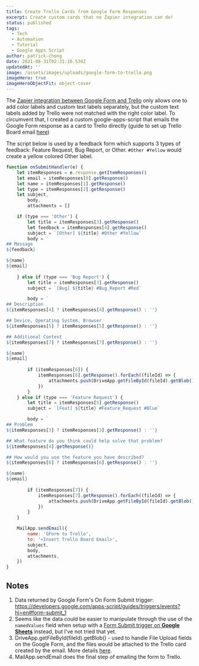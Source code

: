 ```yaml
---
title: Create Trello Cards from Google Form Responses
excerpt: Create custom cards that no Zapier integration can do!
status: published
tags:
  - Tech
  - Automation
  - Tutorial
  - Google Apps Script
author: patrick-chong
date: 2021-08-31T02:31:10.530Z
updatedAt: ''
image: /assets/images/uploads/google-form-to-trello.png
imageHero: true
imageHeroObjectFit: object-cover
---
```


The [Zapier integration between Google Form and Trello](https://zapier.com/apps/google-forms/integrations/trello/11016/create-trello-cards-from-new-google-forms-responses) only allows one to add color labels and custom text labels separately, but the custom text labels added by Trello were not matched with the right color label. To circumvent that, I created a custom google-apps-script that emails the Google Form response as a card to Trello directly (guide to set up Trello Board email [here](https://help.trello.com/article/809-creating-cards-by-email))

The script below is used by a feedback form which supports 3 types of feedback: Feature Request, Bug Report, or Other. `#Other #Yellow` would create a yellow colored Other label.

```js
function onSubmitHandler(e) {
	let itemResponses = e.response.getItemResponses()
	let email = itemResponses[0].getResponse()
	let name = itemResponses[1].getResponse()
	let type = itemResponses[2].getResponse()
	let subject,
		body,
		attachments = []

	if (type === 'Other') {
		let title = itemResponses[3].getResponse()
		let feedback = itemResponses[4].getResponse()
		subject = `[Other] ${title} #Other #Yellow`
		body = `
## Message
${feedback}

${name}
${email}
    `
	} else if (type === 'Bug Report') {
		let title = itemResponses[3].getResponse()
		subject = `[Bug] ${title} #Bug_Report #Red`

		body = `
## Description
${itemResponses[4] ? itemResponses[4].getResponse() : ''}

## Device, Operating System, Browser
${itemResponses[5] ? itemResponses[5].getResponse() : ''}

## Additional Context
${itemResponses[7] ? itemResponses[7].getResponse() : ''}

${name}
${email}
    `
		if (itemResponses[6]) {
			itemResponses[6].getResponse().forEach((fileId) => {
				attachments.push(DriveApp.getFileById(fileId).getBlob())
			})
		}
	} else if (type === 'Feature Request') {
		let title = itemResponses[5].getResponse()
		subject = `[Feat] ${title} #Feature_Request #Blue`

		body = `
## Problem
${itemResponses[3] ? itemResponses[3].getResponse() : ''}

## What feature do you think could help solve that problem?
${itemResponses[4].getResponse()}

## How would you use the feature you have described?
${itemResponses[6] ? itemResponses[6].getResponse() : ''}

${name}
${email}
    `
		if (itemResponses[7]) {
			itemResponses[7].getResponse().forEach((fileId) => {
				attachments.push(DriveApp.getFileById(fileId).getBlob())
			})
		}
	}

	MailApp.sendEmail({
		name: 'GForm to Trello',
		to: '<Insert Trello Board Email>',
		subject,
		body,
		attachments,
	})
}
```

## Notes

1. Data returned by Google Form's On Form Submit trigger: https://developers.google.com/apps-script/guides/triggers/events?hl=en#form-submit_1
2. Seems like the data could be easier to manipulate through the use of the `namedValues` field when setup with a [Form Submit trigger on **Google Sheets**](https://developers.google.com/apps-script/guides/triggers/events?hl=en#form-submit) instead, but I've not tried that yet.
3. DriveApp.getFileById(fileId).getBlob() - used to handle File Upload fields on the Google Form, and the files would be attached to the Trello card created by the email. More details [here](https://developers.google.com/apps-script/reference/drive/drive-app#getfilebyidid).
4. MailApp.sendEmail does the final step of emailing the form to Trello.
